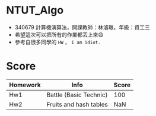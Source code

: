 # NTUT_Algo

- 340679 計算機演算法，開課教師：林濬璈，年級：資工三
- 希望這次可以把所有的作業都丟上來😄
- 參考自很多同學的 `HW` ， `I am idiot.`


# Score


| Homework | Info                   | Score |
|----------|------------------------|-------|
| Hw1      | Battle (Basic Technic) | 100   |
| Hw2      | Fruits and hash tables | NaN   |